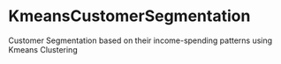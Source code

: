 # KmeansCustomerSegmentation
Customer Segmentation based on their income-spending patterns using Kmeans Clustering
